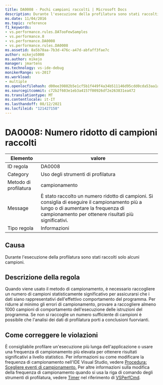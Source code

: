 ```yaml
---
title: DA0008 - Pochi campioni raccolti | Microsoft Docs
description: Durante l'esecuzione della profilatura sono stati raccolti solo alcuni campioni.
ms.date: 11/04/2016
ms.topic: reference
f1_keywords:
- vs.performance.rules.DATooFewSamples
- vs.performance.8
- vs.performance.DA0008
- vs.performance.rules.DA0008
ms.assetid: 8a5b78aa-7b3d-476c-a47d-abfaff3fae7c
author: mikejo5000
ms.author: mikejo
manager: jmartens
ms.technology: vs-ide-debug
monikerRange: vs-2017
ms.workload:
- multiple
ms.openlocfilehash: d00ee39802b5e1cf5b1f449f4a34b511146d95cdd0cda53aa1a53a0285d7cf74
ms.sourcegitcommit: c72b2f603e1eb3a4157f00926df2e263831ea472
ms.translationtype: MT
ms.contentlocale: it-IT
ms.lasthandoff: 08/12/2021
ms.locfileid: "121427158"
---
```

# <a name="da0008-few-samples-collected"></a>DA0008: Numero ridotto di campioni raccolti

|Elemento|valore|
|-|-|
|ID regola|DA0008|
|Category|Uso degli strumenti di profilatura|
|Metodo di profilatura|campionamento|
|Message|È stato raccolto un numero ridotto di campioni. Si consiglia di eseguire il campionamento più a lungo o di aumentare la frequenza di campionamento per ottenere risultati più significativi.|
|Tipo regola|Informazioni|

## <a name="cause"></a>Causa
 Durante l'esecuzione della profilatura sono stati raccolti solo alcuni campioni.

## <a name="rule-description"></a>Descrizione della regola
 Quando viene usato il metodo di campionamento, è necessario raccogliere un numero di campioni statisticamente significativo per assicurarsi che i dati siano rappresentativi dell'effettivo comportamento del programma. Per ridurre al minimo gli errori di campionamento, provare a raccogliere almeno 1000 campioni di comportamento dell'esecuzione delle istruzioni del programma. Se non si raccoglie un numero sufficiente di campioni è possibile che l'analisi dei dati di profilatura porti a conclusioni fuorvianti.

## <a name="how-to-fix-violations"></a>Come correggere le violazioni
 È consigliabile profilare un'esecuzione più lunga dell'applicazione o usare una frequenza di campionamento più elevata per ottenere risultati significativi a livello statistico. Per informazioni su come modificare la frequenza di campionamento nell'IDE Visual Studio, vedere [Procedura: Scegliere eventi di campionamento.](../profiling/how-to-choose-sampling-events.md) Per altre informazioni sulla modifica della frequenza di campionamento quando si usa la riga di comando degli strumenti di profilatura, vedere [Timer](../profiling/timer.md) nel riferimento di [VSPerfCmd](../profiling/vsperfcmd.md).
